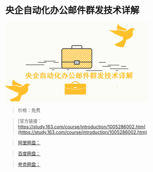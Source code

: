 # 央企自动化办公邮件群发技术详解

![img](../../../assets/study163/free/8c83bb5e-9257-4b25-a93a-ba39e597ce9c.jpg)

> 价格：免费

> [官方链接：https://study.163.com/course/introduction/1005286002.htm](https://study.163.com/course/introduction/1005286002.htm)

> [阿里网盘：]()

> [百度网盘：]()

> [夸克网盘：]()
